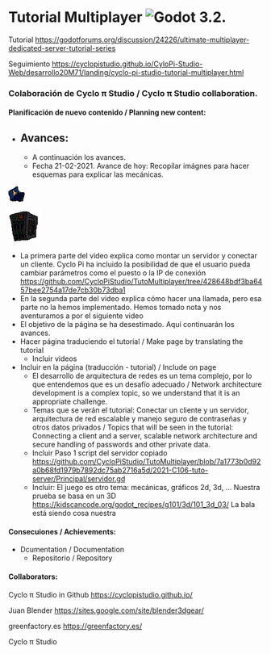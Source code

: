 # Tutorial Multiplayer ![Godot 3.2](https://img.shields.io/badge/godot-v3.2-%23478cbf).

Tutorial
https://godotforums.org/discussion/24226/ultimate-multiplayer-dedicated-server-tutorial-series

Seguimiento
https://cyclopistudio.github.io/CyloPi-Studio-Web/desarrollo20M71/landing/cyclo-pi-studio-tutorial-multiplayer.html

### Colaboración de Cyclo π Studio / Cyclo π Studio collaboration.
#### Planificación de nuevo contenido / Planning new content:
- Avances:
  - 
  - A continuación los avances.
  - Fecha 21-02-2021. Avance de hoy: Recopilar imágnes para hacer esquemas para explicar las mecánicas.

![Icono cliente Cyclo Pi](https://raw.githubusercontent.com/CycloPiStudio/TutoMultiplayer/0903e81ea96b71a1b5cd1aa7471f9e66c0b38206/2021-C108-Tuto-Cliente/%20TutoCliente/icon.png)

![Icono servidor Cyclo Pi](https://raw.githubusercontent.com/CycloPiStudio/TutoMultiplayer/0903e81ea96b71a1b5cd1aa7471f9e66c0b38206/2021-C106-tuto-server/icon.png)

  - La primera parte del video explica como montar un servidor y conectar un cliente. Cyclo Pi ha incluido la posibilidad de que el usuario pueda cambiar parámetros como el puesto o la IP de conexión https://github.com/CycloPiStudio/TutoMultiplayer/tree/428648bdf3ba6457bee2754a17de7cb30b73dba1 
  - En la segunda parte del video explica cómo hacer una llamada, pero esa parte no la hemos implementado. Hemos tomado nota y nos aventuramos a por el siguiente video
  - El objetivo de la página se ha desestimado. Aquí continuarán los avances.
- Hacer página traduciendo el tutorial / Make page by translating the tutorial
  - Incluir videos
- Incluir en la página (traducción - tutorial)  / Include on page
  - El desarrollo de arquitectura de redes es un tema complejo, por lo que entendemos que es un desafío adecuado / Network architecture development is a complex topic, so we understand that it is an appropriate challenge.
  - Temas que se verán el tutorial: Conectar un cliente y un servidor, arquitectura de red escalable y manejo seguro de contraseñas y otros datos privados / Topics that will be seen in the tutorial: Connecting a client and a server, scalable network architecture and secure handling of passwords and other private data.
  - Incluir Paso 1 script del servidor copiado https://github.com/CycloPiStudio/TutoMultiplayer/blob/7a1773b0d92a0b68fd1979b7892dc75ab2716a5d/2021-C106-tuto-server/Principal/servidor.gd
  - Incluir: El juego es otro tema: mecánicas, gráficos 2d, 3d, ... Nuestra prueba se basa en un 3D https://kidscancode.org/godot_recipes/g101/3d/101_3d_03/   La bala está siendo cosa nuestra
  
  
  
#### Consecuiones / Achievements:
- Dcumentation / Documentation
  - Repositorio / Repository
  
 
#### Collaborators:

Cyclo π Studio in Github https://cyclopistudio.github.io/

Juan Blender https://sites.google.com/site/blender3dgear/

greenfactory.es https://greenfactory.es/

Cyclo π Studio
